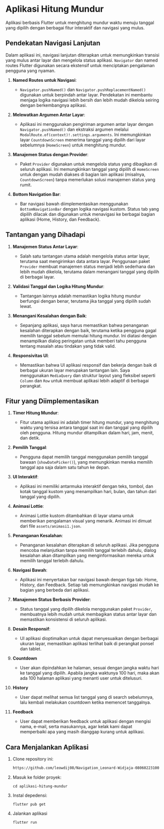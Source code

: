 # Aplikasi Hitung Mundur

Aplikasi berbasis Flutter untuk menghitung mundur waktu menuju tanggal yang dipilih dengan berbagai fitur interaktif dan navigasi yang mulus.

## Pendekatan Navigasi Lanjutan

Dalam aplikasi ini, navigasi lanjutan diterapkan untuk memungkinkan transisi yang mulus antar layar dan mengelola status aplikasi. `Navigator` dan named routes Flutter digunakan secara ekstensif untuk menciptakan pengalaman pengguna yang nyaman.

1. **Named Routes untuk Navigasi**:
   - `Navigator.pushNamed()` dan `Navigator.pushReplacementNamed()` digunakan untuk berpindah antar layar. Pendekatan ini membantu menjaga logika navigasi lebih bersih dan lebih mudah dikelola seiring dengan berkembangnya aplikasi.

2. **Melewatkan Argumen Antar Layar**:
   - Aplikasi ini menggunakan pengiriman argumen antar layar dengan `Navigator.pushNamed()` dan ekstraksi argumen melalui `ModalRoute.of(context)!.settings.arguments`. Ini memungkinkan layar `CountdownScreen` menerima tanggal yang dipilih dari layar sebelumnya (`HomeScreen`) untuk menghitung mundur.

3. **Manajemen Status dengan Provider**:
   - Paket `Provider` digunakan untuk mengelola status yang dibagikan di seluruh aplikasi. Ini memungkinkan tanggal yang dipilih di `HomeScreen` untuk dengan mudah diakses di bagian lain aplikasi (misalnya, `CountdownScreen`) tanpa memerlukan solusi manajemen status yang rumit.

4. **Bottom Navigation Bar**:
   - Bar navigasi bawah diimplementasikan menggunakan `BottomNavigationBar` dengan logika navigasi kustom. Status tab yang dipilih dilacak dan digunakan untuk menavigasi ke berbagai bagian aplikasi (Home, History, dan Feedback).

## Tantangan yang Dihadapi

1. **Manajemen Status Antar Layar**:
   - Salah satu tantangan utama adalah mengelola status antar layar, terutama saat mengirimkan data antara layar. Penggunaan paket `Provider` membuat manajemen status menjadi lebih sederhana dan lebih mudah dikelola, terutama dalam menangani tanggal yang dipilih di berbagai layar.

2. **Validasi Tanggal dan Logika Hitung Mundur**:
   - Tantangan lainnya adalah memastikan logika hitung mundur berfungsi dengan benar, terutama jika tanggal yang dipilih sudah lewat.

3. **Menangani Kesalahan dengan Baik**:
   - Sepanjang aplikasi, saya harus memastikan bahwa penanganan kesalahan diterapkan dengan baik, terutama ketika pengguna gagal memilih tanggal sebelum memulai hitung mundur. Ini diatasi dengan menampilkan dialog peringatan untuk memberi tahu pengguna tentang masalah atau tindakan yang tidak valid.

4. **Responsivitas UI**:
   - Memastikan bahwa UI aplikasi responsif dan bekerja dengan baik di berbagai ukuran layar merupakan tantangan lain. Saya menggunakan `MediaQuery` dan struktur layout yang fleksibel seperti `Column` dan `Row` untuk membuat aplikasi lebih adaptif di berbagai perangkat.

## Fitur yang Diimplementasikan

1. **Timer Hitung Mundur**:
   - Fitur utama aplikasi ini adalah timer hitung mundur, yang menghitung waktu yang tersisa antara tanggal saat ini dan tanggal yang dipilih oleh pengguna. Hitung mundur ditampilkan dalam hari, jam, menit, dan detik.

2. **Pemilih Tanggal**:
   - Pengguna dapat memilih tanggal menggunakan pemilih tanggal bawaan (`showDatePicker()`), yang memungkinkan mereka memilih tanggal apa saja dalam satu tahun ke depan.

3. **UI Interaktif**:
   - Aplikasi ini memiliki antarmuka interaktif dengan teks, tombol, dan kotak tanggal kustom yang menampilkan hari, bulan, dan tahun dari tanggal yang dipilih.

4. **Animasi Lottie**:
   - Animasi Lottie kustom ditambahkan di layar utama untuk memberikan pengalaman visual yang menarik. Animasi ini dimuat dari file `assets/animasi1.json`.

5. **Penanganan Kesalahan**:
   - Penanganan kesalahan diterapkan di seluruh aplikasi. Jika pengguna mencoba melanjutkan tanpa memilih tanggal terlebih dahulu, dialog kesalahan akan ditampilkan yang menginformasikan mereka untuk memilih tanggal terlebih dahulu.

6. **Navigasi Bawah**:
   - Aplikasi ini menyertakan bar navigasi bawah dengan tiga tab: Home, History, dan Feedback. Setiap tab memungkinkan navigasi mudah ke bagian yang berbeda dari aplikasi.

7. **Manajemen Status Berbasis Provider**:
   - Status tanggal yang dipilih dikelola menggunakan paket `Provider`, membuatnya lebih mudah untuk membagikan status antar layar dan memastikan konsistensi di seluruh aplikasi.

8. **Desain Responsif**:
   - UI aplikasi dioptimalkan untuk dapat menyesuaikan dengan berbagai ukuran layar, memastikan aplikasi terlihat baik di perangkat ponsel dan tablet.
  
9. **Countdown**
    - User akan dipindahkan ke halaman, sesuai dengan jangka waktu hari ke tanggal yang dipilih. Apabila jangka waktunya 100 hari, maka akan ada 100 halaman aplikasi yang menanti user untuk ditelusuri.
  
10. **History**
    - User dapat melihat semua list tanggal yang di search sebelumnya, lalu kembali melakukan countdown ketika memencet tanggalnya.
    
11. **Feedback**
    - User dapat memberikan feedback untuk aplikasi dengan mengisi nama, e-mail, serta masukannya, agar kelak kami dapat memperbaiki apa yang masih dianggap kurang untuk aplikasi.
## Cara Menjalankan Aplikasi

1. Clone repository ini:

   ```bash
   https://github.com/leowdij08/Navigation_Leonard-Widjaja-0806022310008.git

2. Masuk ke folder proyek:
   ```
   cd aplikasi-hitung-mundur

3. Instal depedensi:
   ```
   flutter pub get

4. Jalankan aplikasi
   ```
   flutter run
